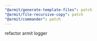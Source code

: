 ```yaml
---
"@armit/generate-template-files": patch
"@armit/file-recursive-copy": patch
"@armit/commander": patch
---
```


refactor armit logger
